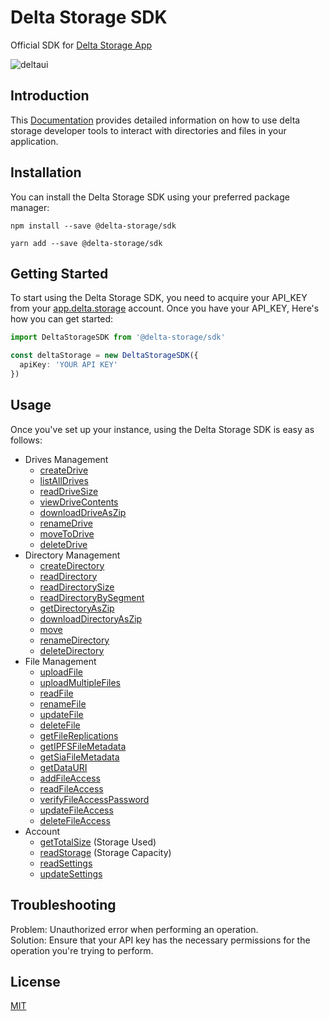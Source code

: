 # Delta Storage SDK

Official SDK for [Delta Storage App](https://app.delta.storage/)

![deltaui](https://github.com/delta-storage/sdk/assets/71435340/557ee2c4-c0ca-4d25-8792-8e9b6002cffc)

## Introduction

This [Documentation](https://delta-storage.readme.io/reference/quick-start) provides detailed information on how to use delta storage developer tools to interact with directories and files in your application.

## Installation

You can install the Delta Storage SDK using your preferred package manager:

```
npm install --save @delta-storage/sdk
```

```
yarn add --save @delta-storage/sdk
```

## Getting Started

To start using the Delta Storage SDK, you need to acquire your API_KEY from your [app.delta.storage](https://app.delta.storage/) account. Once you have your API_KEY, Here's how you can get started:

```typescript
import DeltaStorageSDK from '@delta-storage/sdk'

const deltaStorage = new DeltaStorageSDK({
  apiKey: 'YOUR API KEY'
})
```

## Usage

Once you've set up your instance, using the Delta Storage SDK is easy as follows:

- Drives Management
  - [createDrive](https://delta-storage.readme.io/reference/createdirectory)
  - [listAllDrives](https://delta-storage.readme.io/reference/createdrive)
  - [readDriveSize](https://delta-storage.readme.io/reference/readdrivesize)
  - [viewDriveContents](https://delta-storage.readme.io/reference/viewdrivecontents)
  - [downloadDriveAsZip](https://delta-storage.readme.io/reference/downloaddriveaszip)
  - [renameDrive](https://delta-storage.readme.io/reference/renamedrive)
  - [moveToDrive](https://delta-storage.readme.io/reference/movetodrive)
  - [deleteDrive](https://delta-storage.readme.io/reference/deletedrive)
- Directory Management
  - [createDirectory](https://delta-storage.readme.io/reference/createdirectory)
  - [readDirectory](https://delta-storage.readme.io/reference/readdirectory)
  - [readDirectorySize](https://delta-storage.readme.io/reference/readdirectorysize)
  - [readDirectoryBySegment](https://delta-storage.readme.io/reference/readdirectorybysegment)
  - [getDirectoryAsZip](https://delta-storage.readme.io/reference/getdirectoryaszip)
  - [downloadDirectoryAsZip](https://delta-storage.readme.io/reference/downloaddirectoryaszip)
  - [move](https://delta-storage.readme.io/reference/move)
  - [renameDirectory](https://delta-storage.readme.io/reference/renamedirectory)
  - [deleteDirectory](https://delta-storage.readme.io/reference/deletedirectory)
- File Management
  - [uploadFile](https://delta-storage.readme.io/reference/uploadfile)
  - [uploadMultipleFiles](https://delta-storage.readme.io/reference/uploadfiles)
  - [readFile](https://delta-storage.readme.io/reference/readfile)
  - [renameFile](https://delta-storage.readme.io/reference/renamefile)
  - [updateFile](https://delta-storage.readme.io/reference/updatefile)
  - [deleteFile](https://delta-storage.readme.io/reference/deletefile)
  - [getFileReplications](https://delta-storage.readme.io/reference/getfilereplications)
  - [getIPFSFileMetadata](https://delta-storage.readme.io/reference/getipfsfilemetadata)
  - [getSiaFileMetadata](https://delta-storage.readme.io/reference/getsiafilemetadata)
  - [getDataURI](https://delta-storage.readme.io/reference/getdatauri)
  - [addFileAccess](https://delta-storage.readme.io/reference/addfileaccess)
  - [readFileAccess](https://delta-storage.readme.io/reference/readfileaccess)
  - [verifyFileAccessPassword](https://delta-storage.readme.io/reference/verifyfileaccesspassword)
  - [updateFileAccess](https://delta-storage.readme.io/reference/updatefileaccess)
  - [deleteFileAccess](https://delta-storage.readme.io/reference/deletefileaccess)
- Account
  - [getTotalSize](https://delta-storage.readme.io/reference/gettotalsize) (Storage Used)
  - [readStorage](https://delta-storage.readme.io/reference/readstorage) (Storage Capacity)
  - [readSettings](https://delta-storage.readme.io/reference/readsettings)
  - [updateSettings](https://delta-storage.readme.io/reference/updatesettings)

## Troubleshooting

Problem: Unauthorized error when performing an operation. <br/>
Solution: Ensure that your API key has the necessary permissions for the operation you're trying to perform.

## License

[MIT](https://github.com/delta-storage/sdk/blob/main/LICENSE)
